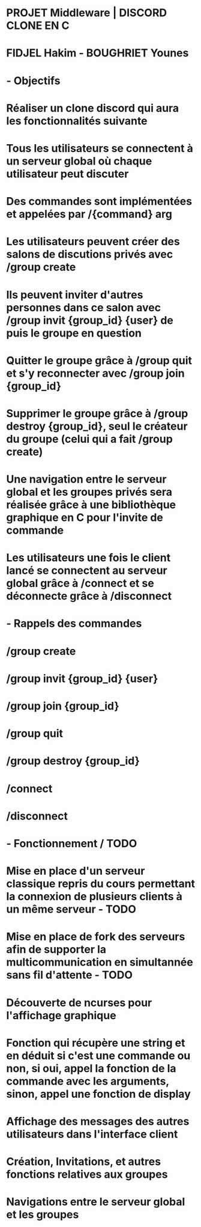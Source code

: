 # PROJET Middleware | DISCORD CLONE EN C
# FIDJEL Hakim - BOUGHRIET Younes

# - Objectifs


# Réaliser un clone discord qui aura les fonctionnalités suivante

# Tous les utilisateurs se connectent à un serveur global où chaque utilisateur peut discuter
# Des commandes sont implémentées et appelées par /{command} arg
# Les utilisateurs peuvent créer des salons de discutions privés avec /group create
# Ils peuvent inviter d'autres personnes dans ce salon avec /group invit {group_id} {user} de puis le groupe en question
# Quitter le groupe grâce à /group quit et s'y reconnecter avec /group join {group_id}
# Supprimer le groupe grâce à /group destroy {group_id}, seul le créateur du groupe (celui qui a fait /group create)

# Une navigation entre le serveur global et les groupes privés sera réalisée grâce à une bibliothèque graphique en C pour l'invite de commande
# Les utilisateurs une fois le client lancé se connectent au serveur global grâce à /connect et se déconnecte grâce à /disconnect



# - Rappels des commandes


# /group create
# /group invit {group_id} {user}
# /group join {group_id}
# /group quit
# /group destroy {group_id}
# /connect
# /disconnect



# - Fonctionnement / TODO


# Mise en place d'un serveur classique repris du cours permettant la connexion de plusieurs clients à un même serveur - TODO
# Mise en place de fork des serveurs afin de supporter la multicommunication en simultannée sans fil d'attente - TODO
# Découverte de ncurses pour l'affichage graphique
# Fonction qui récupère une string et en déduit si c'est une commande ou non, si oui, appel la fonction de la commande avec les arguments, sinon, appel une fonction de display
# Affichage des messages des autres utilisateurs dans l'interface client
# Création, Invitations, et autres fonctions relatives aux groupes
# Navigations entre le serveur global et les groupes
